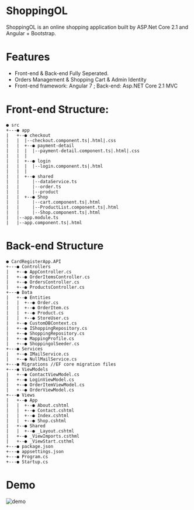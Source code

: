 # ShoppingOL
ShoppingOL is an online shopping application built by ASP.Net Core 2.1 and Angular + Bootstrap.
# Features

* Front-end & Back-end Fully Seperated.
* Orders Management & Shopping Cart & Admin Identity 
* Front-end framework: Angular 7 ; Back-end: Asp.NET Core 2.1 MVC

# Front-end Structure:
```
● src
+---● app
|   +--● checkout
|   |  |--checkout.component.ts|.html|.css
|   |  +--● payment-detail
|   |  |  |--payment-detail.component.ts|.html|.css
|   |  |
|   |  +--● login
|   |  |  |--login.component.ts|.html
|   |  |
|   |  +--● shared
|   |     |--dataService.ts
|   |     |--order.ts
|   |     |--product
|   |  +--● Shop
|   |     |--cart.component.ts|.html
|   |     |--ProductList.component.ts|.html
|   |     |--Shop.component.ts|.html
|   |--app.module.ts
|   |--app.component.ts|.html
```
# Back-end Structure
```
● CardRegisterApp.API
+---● Controllers
|   +--● AppController.cs
|   +--● OrderItemsController.cs
|   +--● OrdersController.cs
|   +--● ProductsController.cs
+---● Data
|   +--● Entities
|   |  +--● Order.cs
|   |  +--● OrderItem.cs
|   |  +--● Product.cs
|   |  +--● StoreUser.cs
|   +--● CustomDBContext.cs
|   +--● IShoppingRepository.cs
|   +--● ShoppingRepository.cs
|   +--● MappingProfile.cs
|   +--● ShoppingolSeeder.cs
+---● Services
|   +--● IMailService.cs
|   +--● NullMailService.cs
+---● Migrations //EF core migration files
+---● ViewModels
|   +--● ContactViewModel.cs
|   +--● LoginViewModel.cs
|   +--● OrderItemViewModel.cs
|   +--● OrderViewModel.cs
+---● Views
|   +--● App
|   |  +--● About.cshtml
|   |  +--● Contact.cshtml
|   |  +--● Index.cshtml
|   |  +--● Shop.cshtml
|   +--● Shared
|   |  +--● _Layout.cshtml
|   +--● _ViewImports.csthml
|   +--● _ViewStart.csthml
+---● package.json
+---● appsettings.json
+---● Program.cs
+---● Startup.cs
```
# Demo
![demo](/ShoppingOL_ScreenShot)